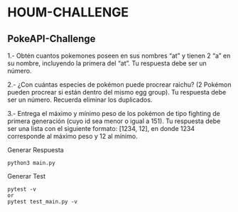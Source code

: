 # HOUM-CHALLENGE

## PokeAPI-Challenge

1.- Obtén cuantos pokemones poseen en sus nombres “at” y tienen 2 “a” en su nombre, incluyendo la primera del “at”. Tu respuesta debe ser un número.

2.- ¿Con cuántas especies de pokémon puede procrear raichu? (2 Pokémon pueden procrear si están dentro del mismo egg group). Tu respuesta debe ser un número. Recuerda eliminar los duplicados.

3.- Entrega el máximo y mínimo peso de los pokémon de tipo fighting de primera generación (cuyo id sea menor o igual a 151). Tu respuesta debe ser una lista con el siguiente formato: [1234, 12], en donde 1234 corresponde al máximo peso y 12 al mínimo.

Generar Respuesta
```
python3 main.py
```

Generar Test
```
pytest -v
or
pytest test_main.py -v
```